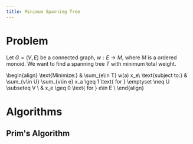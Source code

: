 ```yaml
---
title: Minimum Spanning Tree
---
```


# Problem
Let $G=(V,E)$ be a connected graph, $w:E\to M$, where $M$ is a ordered monoid. We want to find a spanning tree $T$ with minimum total weight. 

\begin{align}
\text{Minimize:} & \sum_{e\in T} w(a) x_e\\
\text{subject to:} & \sum_{v\in U} \sum_{v\in e} x_a \geq 1 \text{ for } \emptyset \neq U \subseteq V \\
& x_e \geq 0 \text{ for } e\in E \\
\end{align}

# Algorithms
## Prim's Algorithm